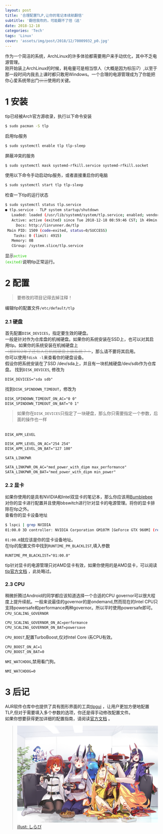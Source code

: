 ```yaml
---
layout: post
title: '合理配置TLP,让你的笔记本续航翻倍'
subtitle: '翻倍我吹的，可能翻不了倍（逃'
date: 2018-12-18
categories: 'Tech'
tags: 'Linux'
cover: 'assets/img/post/2018/12/70009932_p0.jpg'
---
```

作为一个简洁的系统，ArchLinux的许多体验都需要用户来手动优化，其中不乏电源管理。  
刚开始装上ArchLinux的时候，耗电量可是相当惊人（大概是因为标压i7）,以至于那一段时间内我去上课时都只敢用Windows。一个合理的电源管理成为了你能把你心爱系统带出门~~<nobr style="color: #b6b6b6">装逼</nobr>~~使用的关键。

# 1 安装
tlp已经被Arch官方源收录，执行以下命令安装
~~~bash
$ sudo pacman -S tlp
~~~
启用tlp服务
~~~bash
$ sudo systemctl enable tlp tlp-sleep
~~~
屏蔽冲突的服务
~~~bash
$ sudo systemctl mask systemd-rfkill.service systemd-rfkill.socket
~~~
使用以下命令手动启动tlp服务，或者直接重启你的电脑
~~~bash
$ sudo systemctl start tlp tlp-sleep
~~~
检查一下tlp的运行状态
~~~bash
$ sudo systemctl status tlp.service
● tlp.service - TLP system startup/shutdown
   Loaded: loaded (/usr/lib/systemd/system/tlp.service; enabled; vendor preset: disabled)
   Active: active (exited) since Tue 2018-12-18 08:59:46 CST; 1h 49min ago
     Docs: http://linrunner.de/tlp
 Main PID: 1509 (code=exited, status=0/SUCCESS)
    Tasks: 0 (limit: 4915)
   Memory: 0B
   CGroup: /system.slice/tlp.service
~~~
显示<code style="color: #1ecb00">active (exited)</code>说明tlp正常运行。

# 2 配置

>要修改的项目记得去掉注释！

编辑tlp的配置文件<code>/etc/default/tlp</code>
### 2.1 硬盘
首先配置<code>DISK_DEVICES</code>，指定要生效的硬盘。  
一般是针对作为仓库盘的机械硬盘。如果你的系统安装在SSD上，也可以对其启用tlp。如果你的系统安装在机械硬盘上~~<nobr style="color: #b6b6b6">（都8102年了还有人在机械硬盘上装系统？！</nobr>~~，那么请不要将其启用。  
你可以使用<code>fdisk -l</code>来查看你的硬盘设备。  
假设你把系统安装在了SSD /dev/sda上，并且有一块机械硬盘/dev/sdb作为仓库盘。
找到<code>DISK_DEVICES</code>,
修改为
~~~text
DISK_DEVICES="sda sdb"
~~~

找到<code>DISK_SPINDOWN_TIMEOUT</code>，修改为
~~~text
DISK_SPINDOWN_TIMEOUT_ON_AC="0 0"
DISK_SPINDOWN_TIMEOUT_ON_BAT="0 1"
~~~
>如果你在<code>DISK_DEVICES</code>只指定了一块硬盘，那么你只需要指定一个参数，后面的操作也一样


<br><code>DISK_APM_LEVEL</code>
~~~text
DISK_APM_LEVEL_ON_AC="254 254"
DISK_APM_LEVEL_ON_BAT="127 100"
~~~

<code>SATA_LINKPWR</code>
~~~text
SATA_LINKPWR_ON_AC="med_power_with_dipm max_performance"
SATA_LINKPWR_ON_BAT="med_power_with_dipm min_power"
~~~

### 2.2 显卡
如果你使用的是具有NVIDIA和Intel双显卡的笔记本，那么你应该用[Bumblebee](https://wiki.archlinux.org/index.php/bumblebee) 对你的显卡进行配置并且使用bbswitch进行针对显卡的电源管理。将你的显卡排除在tlp之外。  
查看你的显卡设备地址
~~~bash
$ lspci | grep NVIDIA
01:00.0 3D controller: NVIDIA Corporation GM107M [GeForce GTX 960M] (rev a2)
~~~
<code>01:00.0</code>就应该是你的显卡设备地址。  
在tlp的配置文件中找到<code>RUNTIME_PM_BLACKLIST</code>,填入参数
~~~text
RUNTIME_PM_BLACKLIST="01:00.0"
~~~
tlp针对显卡的电源管理只对AMD显卡有效，如果你使用的是AMD显卡，可以阅读[tlp官方文档](https://linrunner.de/en/tlp/docs/tlp-configuration.html#graphics) ，此处略过。

### 2.3 CPU
稍微折腾过Android的同学都应该知道选择一个合适的CPU governor可以很大程度上提升续航。一般来说最佳的governor的是ondemand,然而现在的Intel CPU只支持powersafe和performance两种governor。所以平时使用powersafe即可。  
<code>CPU_SCALING_GOVERNOR</code>
~~~text
CPU_SCALING_GOVERNOR_ON_AC=performance
CPU_SCALING_GOVERNOR_ON_BAT=powersave
~~~

<code>CPU_BOOST</code>,配置TurboBoost,仅对Intel Core i系CPU有效。
~~~text
CPU_BOOST_ON_AC=1
CPU_BOOST_ON_BAT=0
~~~
<code>NMI_WATCHDOG</code>,禁用看门狗。
~~~text
NMI_WATCHDOG=0
~~~

# 3 后记
AUR软件仓库中也提供了具有图形界面的工具[tlpgui](https://aur.archlinux.org/packages/tlpui-git/) ，让用户更加方便地配置TLP,但对于需要填入多个参数的选项，你还是得手动修改配置文件。  
如果你想要获得更加详细的配置指南，请阅读[官方文档](https://linrunner.de/en/tlp/docs/tlp-configuration.html) 。  

>![](assets/img/post/2018/12/70009932_p0.jpg) 
[illust: しらび](https://www.pixiv.net/member_illust.php?mode=medium&illust_id=70009932) 
